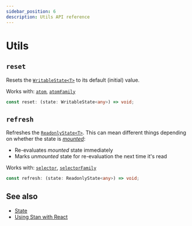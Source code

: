 ```yaml
---
sidebar_position: 6
description: Utils API reference
---
```


# Utils

## `reset`

Resets the [`WritableState<T>`](./state.md#writablestatet) to its default (initial) value.

Works with: [`atom`](./atom.md), [`atomFamily`](./atomFamily.md)

```ts
const reset: (state: WritableState<any>) => void;
```

## `refresh`

Refreshes the [`ReadonlyState<T>`](./state.md/#readonlystatet). This can mean different things depending on whether the state is [_mounted_](./state.md#mounting):

- Re-evaluates _mounted_ state immediately
- Marks _unmounted_ state for re-evaluation the next time it's read

Works with: [`selector`](./selector.md), [`selectorFamily`](./selectorFamily.md)

```ts
const refresh: (state: ReadonlyState<any>) => void;
```

## See also

- [State](./state.md)
- [Using Stan with React](./react.md)
